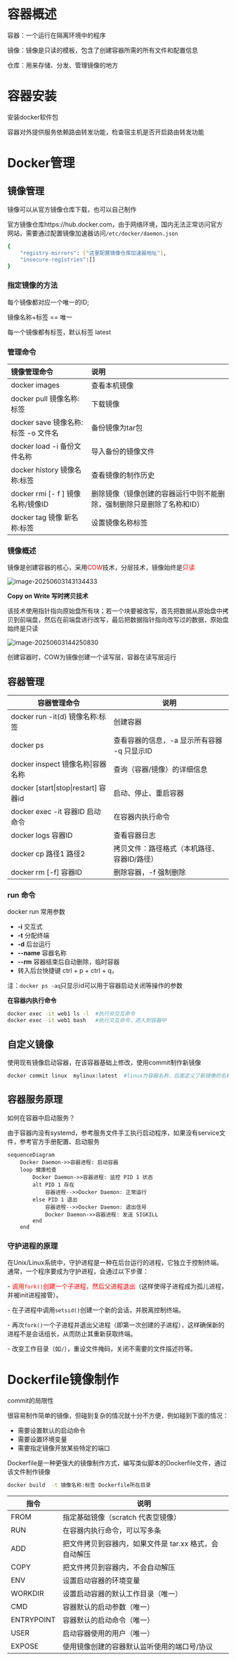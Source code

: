 # 容器概述

容器：一个运行在隔离环境中的程序

镜像：镜像是只读的模板，包含了创建容器所需的所有文件和配置信息

仓库：用来存储、分发、管理镜像的地方

# 容器安装

安装docker软件包

容器对外提供服务依赖路由转发功能，检查宿主机是否开启路由转发功能

# Docker管理

## 镜像管理

镜像可以从官方镜像仓库下载，也可以自己制作

官方镜像仓库https://hub.docker.com，由于网络环境，国内无法正常访问官方网站，需要通过配置镜像加速器访问`/etc/docker/daemon.json`

```bash
{
    "registry-mirrors": ["这里配置镜像仓库加速器地址"],
    "insecure-registries":[]
}
```

### **指定镜像的方法**

每个镜像都对应一个唯一的ID;

镜像名称+标签 == 唯一

每一个镜像都有标签，默认标签 latest

### **管理命令**

| 镜像管理命令                        | 说明                                                         |
| :---------------------------------- | :----------------------------------------------------------- |
| docker images                       | 查看本机镜像                                                 |
| docker pull 镜像名称:标签           | 下载镜像                                                     |
| docker save 镜像名称:标签 -o 文件名 | 备份镜像为tar包                                              |
| docker load -i 备份文件名称         | 导入备份的镜像文件                                           |
| docker history 镜像名称:标签        | 查看镜像的制作历史                                           |
| docker rmi [- f ]  镜像名称/镜像ID  | 删除镜像（镜像创建的容器运行中则不能删除，强制删除只是删除了名称和ID） |
| docker  tag 镜像  新名称:标签       | 设置镜像名称标签                                             |

###  镜像概述

镜像是创建容器的核心，采用<font color='red'>COW</font>技术，分层技术，镜像始终是<font color='red'>只读</font>

![image-20250603143134433](./image-20250603143134433.png)

**Copy on Write 写时拷贝技术**

该技术使用指针指向原始盘所有块；若一个块要被改写，首先把数据从原始盘中拷贝到前端盘，然后在前端盘进行改写，最后把数据指针指向改写过的数据，原始盘始终是只读

![image-20250603144250830](./image-20250603144250830.png)

创建容器时，COW为镜像创建一个读写层，容器在读写层运行

## 容器管理

| 容器管理命令                         | 说明                                         |
| ------------------------------------ | -------------------------------------------- |
| docker run -it(d) 镜像名称:标签      | 创建容器                                     |
| docker ps                            | 查看容器的信息，-a 显示所有容器  -q 只显示ID |
| docker inspect 镜像名称\|容器名称    | 查询（容器/镜像）的详细信息                  |
| docker [start\|stop\|restart] 容器id | 启动、停止、重启容器                         |
| docker exec -it 容器ID 启动命令      | 在容器内执行命令                             |
| docker logs 容器ID                   | 查看容器日志                                 |
| docker cp 路径1 路径2                | 拷贝文件：路径格式（本机路径、容器ID/路径）  |
| docker rm [-f]  容器ID               | 删除容器，-f 强制删除                        |

### run 命令

docker run 常用参数

- **-i** 交互式
- **-t** 分配终端
- **-d** 后台运行
- **--name**  容器名称
- **--rm** 容器结束后自动删除，临时容器
- 转入后台快捷键 ctrl + p + ctrl + q，

注：`docker ps -aq`只显示id可以用于容器启动关闭等操作的参数

**在容器内执行命令**

```bash
docker exec -it web1 ls -l	#执行非交互命令
docker exec -it web1 bash 	#执行交互命令，进入到容器中
```

##  自定义镜像

使用现有镜像启动容器，在该容器基础上修改，使用commit制作新镜像

```bash
docker commit linux  mylinux:latest  #linux为容器名称，后面定义了新镜像的名称和标签
```

## 容器服务原理

如何在容器中启动服务？

由于容器内没有systemd，参考服务文件手工执行启动程序，如果没有service文件，参考官方手册配置、启动服务

```mermaid
sequenceDiagram
    Docker Daemon->>容器进程: 启动容器
    loop 健康检查
        Docker Daemon->>容器进程: 监控 PID 1 状态
        alt PID 1 存在
            容器进程-->>Docker Daemon: 正常运行
        else PID 1 退出
            容器进程-->>Docker Daemon: 退出信号
            Docker Daemon->>容器进程: 发送 SIGKILL
        end
    end
```

### 守护进程的原理

在Unix/Linux系统中，守护进程是一种在后台运行的进程，它独立于控制终端。通常，一个程序要成为守护进程，会通过以下步骤：

\- <font color='red'>调用`fork()`创建一个子进程，然后父进程退出</font>（这样使得子进程成为孤儿进程，并被init进程接管）。

\- 在子进程中调用`setsid()`创建一个新的会话，并脱离控制终端。

\- 再次`fork()`一个子进程并退出父进程（即第一次创建的子进程），这样确保新的进程不是会话组长，从而防止其重新获取终端。

\- 改变工作目录（如`/`），重设文件掩码，关闭不需要的文件描述符等。

# Dockerfile镜像制作

commit的局限性

很容易制作简单的镜像，但碰到复杂的情况就十分不方便，例如碰到下面的情况：

- 需要设置默认的启动命令
- 需要设置环境变量
- 需要指定镜像开放某些特定的端口

Dockerfile是一种更强大的镜像制作方式，编写类似脚本的Dockerfile文件，通过该文件制作镜像

```bash
docker build  -t 镜像名称:标签 Dockerfile所在目录
```

| **指令**   | **说明**                                               |
| ---------- | ------------------------------------------------------ |
| FROM       | 指定基础镜像（scratch 代表空镜像）                     |
| RUN        | 在容器内执行命令，可以写多条                           |
| ADD        | 把文件拷贝到容器内，如果文件是 tar.xx 格式，会自动解压 |
| COPY       | 把文件拷贝到容器内，不会自动解压                       |
| ENV        | 设置启动容器的环境变量                                 |
| WORKDIR    | 设置启动容器的默认工作目录（唯一）                     |
| CMD        | 容器默认的启动参数（唯一）                             |
| ENTRYPOINT | 容器默认的启动命令（唯一）                             |
| USER       | 启动容器使用的用户（唯一）                             |
| EXPOSE     | 使用镜像创建的容器默认监听使用的端口号/协议            |
